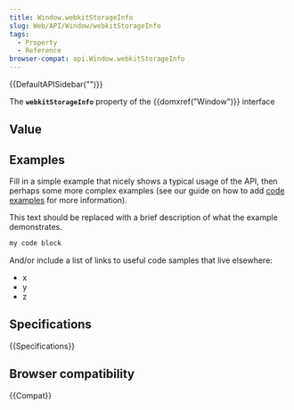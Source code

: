 ```yaml
---
title: Window.webkitStorageInfo
slug: Web/API/Window/webkitStorageInfo
tags:
  - Property
  - Reference
browser-compat: api.Window.webkitStorageInfo
---
```

{{DefaultAPISidebar("")}}

The **`webkitStorageInfo`** property of the {{domxref("Window")}} interface 

## Value



## Examples

Fill in a simple example that nicely shows a typical usage of the API, then perhaps some more complex examples (see our guide on how to add [code examples](/en-US/docs/MDN/Contribute/Structures/Code_examples) for more information).

This text should be replaced with a brief description of what the example demonstrates.

```js
my code block
```

And/or include a list of links to useful code samples that live elsewhere:

*   x
*   y
*   z

## Specifications

{{Specifications}}

## Browser compatibility

{{Compat}}


